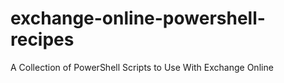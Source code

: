 # exchange-online-powershell-recipes
A Collection of PowerShell Scripts to Use With Exchange Online
